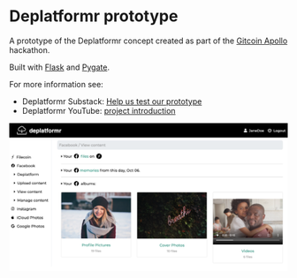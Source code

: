 # Deplatformr prototype

A prototype of the Deplatformr concept created as part of the [Gitcoin Apollo](https://gitcoin.co/hackathon/filecoin/) hackathon.

Built with [Flask](https://palletsprojects.com/p/flask/) and [Pygate](https://github.com/peterVG/pygate).

For more information see:

* Deplatformr Substack: [Help us test our prototype](https://deplatformr.substack.com/p/help-us-test-our-prototype)
* Deplatformr YouTube: [project introduction](https://youtu.be/-jfq4FYopNM)

![screencap](deplatformr/static/sample_data/deplatformr-prototype.png)
